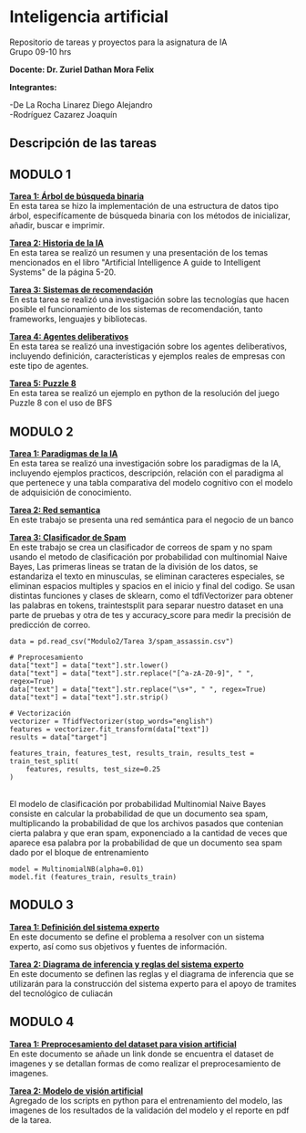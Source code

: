 # Inteligencia artificial
Repositorio de tareas y proyectos para la asignatura de IA <br/>
Grupo 09-10 hrs

**Docente: Dr. Zuriel Dathan Mora Felix**

**Integrantes:**

-De La Rocha Linarez Diego Alejandro <br/>
-Rodríguez Cazarez Joaquín

## **Descripción de las tareas** <br/>

## MODULO 1

**[Tarea 1: Árbol de búsqueda binaria](https://github.com/diegodelarochalinarez/tareas-inteligencia-artificial/tree/main/Modulo1/Arbol)** <br/>
En esta tarea se hizo la implementación de una estructura de datos tipo árbol, especifícamente de búsqueda binaria con los métodos de inicializar, añadir, buscar e imprimir.

[**Tarea 2: Historia de la IA**](https://github.com/diegodelarochalinarez/tareas-inteligencia-artificial/tree/main/Modulo1/Tarea%202%20Historia%20de%20la%20IA) <br/>
En esta tarea se realizó un resumen y una presentación de los temas mencionados en el libro "Artificial Intelligence A guide to Intelligent Systems" de la página 5-20.

[**Tarea 3: Sistemas de recomendación**](https://github.com/diegodelarochalinarez/tareas-inteligencia-artificial/tree/main/Modulo1/Tarea%203%20Sistemas%20de%20recomendacion) <br/>
En esta tarea se realizó una investigación sobre las tecnologías que hacen posible el funcionamiento de los sistemas de recomendación, tanto frameworks, lenguajes y bibliotecas. 

[**Tarea 4: Agentes deliberativos**](https://githubhttps://github.com/diegodelarochalinarez/tareas-inteligencia-artificial/tree/main/Modulo1/Tarea%204%20Agentes%20deliberativos) <br/>
En esta tarea se realizó una investigación sobre los agentes deliberativos, incluyendo definición, características y ejemplos reales de empresas con este tipo de agentes.

[**Tarea 5: Puzzle 8**](https://github.com/diegodelarochalinarez/tareas-inteligencia-artificial/tree/main/Modulo1/Tarea%205%20Puzzle%208) <br/>
En esta tarea se realizó un ejemplo en python de la resolución del juego Puzzle 8 con el uso de BFS

## MODULO 2

[**Tarea 1: Paradigmas de la IA**](https://github.com/diegodelarochalinarez/tareas-inteligencia-artificial/tree/main/Modulo2/Tarea%201) <br/>
En esta tarea se realizó una investigación sobre los paradigmas de la IA, incluyendo ejemplos practicos, descripción, relación con el paradigma al que pertenece y una tabla comparativa del modelo cognitivo con el modelo de adquisición de conocimiento.

[**Tarea 2: Red semantica**](https://github.com/diegodelarochalinarez/tareas-inteligencia-artificial/tree/main/Modulo2/Tarea%202) <br/>
En este trabajo se presenta una red semántica para el negocio de un banco

[**Tarea 3: Clasificador de Spam**](https://github.com/diegodelarochalinarez/tareas-inteligencia-artificial/tree/main/Modulo2/Tarea%203) <br/>
En este trabajo se crea un clasificador de correos de spam y no spam usando el metodo de clasificación por probabilidad con multinomial Naive Bayes, Las primeras lineas se tratan de la división de los datos, se estandariza el texto en minusculas, se eliminan caracteres especiales, se eliminan espacios multiples y spacios en el inicio y final del codigo. Se usan distintas funciones y clases de sklearn, como el tdfiVectorizer para obtener las palabras en tokens, traintestsplit para separar nuestro dataset en una parte de pruebas y otra de tes y accuracy_score para medir la precisión de predicción de correo.<br>
```
data = pd.read_csv("Modulo2/Tarea 3/spam_assassin.csv")

# Preprocesamiento
data["text"] = data["text"].str.lower()
data["text"] = data["text"].str.replace("[^a-zA-Z0-9]", " ", regex=True)  
data["text"] = data["text"].str.replace("\s+", " ", regex=True) 
data["text"] = data["text"].str.strip()

# Vectorización
vectorizer = TfidfVectorizer(stop_words="english")  
features = vectorizer.fit_transform(data["text"])  
results = data["target"]

features_train, features_test, results_train, results_test = train_test_split(
    features, results, test_size=0.25
)
```
<br>
El modelo de clasificación por probabilidad Multinomial Naive Bayes
consiste en calcular la probabilidad de que un documento sea spam, multiplicando la probabilidad de que los archivos pasados que contenian cierta palabra y que eran spam, exponenciado a la cantidad de veces que aparece esa palabra por la probabilidad de que un documento sea spam dado por el bloque de entrenamiento
<br>

```
model = MultinomialNB(alpha=0.01)
model.fit (features_train, results_train)
```

## MODULO 3

[**Tarea 1: Definición del sistema experto**](https://github.com/diegodelarochalinarez/tareas-inteligencia-artificial/blob/main/Modulo3/Tarea1/Definición%20del%20sistema%20experto.pdf) <br/>
En este documento se define el problema a resolver con un sistema experto, así como sus objetivos y fuentes de información.

[**Tarea 2: Diagrama de inferencia y reglas del sistema experto**](https://github.com/diegodelarochalinarez/tareas-inteligencia-artificial/tree/main/Modulo3/Tarea%202%20Diagrama%20y%20reglas%20del%20Sistema%20experto) <br/>
En este documento se definen las reglas y el diagrama de inferencia que se utilizarán para la construcción del sistema experto para el apoyo de tramites del tecnológico de culiacán

## MODULO 4

[**Tarea 1: Preprocesamiento del dataset para vision artificial**](https://github.com/diegodelarochalinarez/tareas-inteligencia-artificial/blob/main/Modulo4/Tarea%201.pdf) <br/>
En este documento se añade un link donde se encuentra el dataset de imagenes y se detallan formas de como realizar el preprocesamiento de imagenes.

[**Tarea 2: Modelo de visión artificial**](https://github.com/diegodelarochalinarez/tareas-inteligencia-artificial/tree/main/Modulo4/Tarea2) <br/>
Agregado de los scripts en python para el entrenamiento del modelo, las imagenes de los resultados de la validación del modelo y el reporte en pdf de la tarea.

